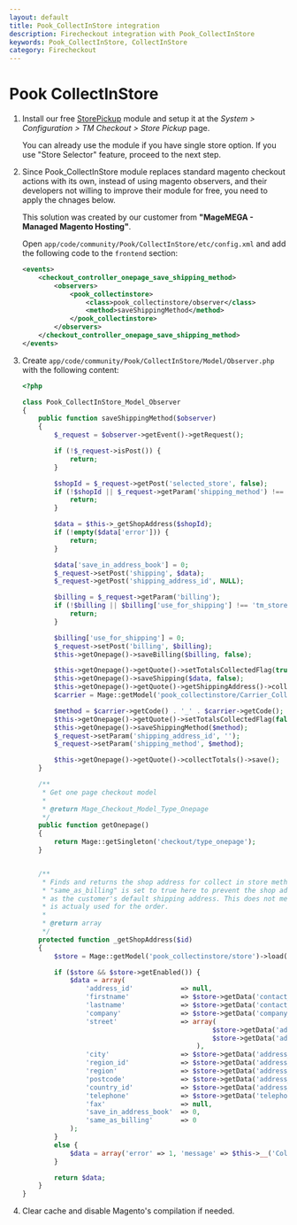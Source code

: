 ```yaml
---
layout: default
title: Pook_CollectInStore integration
description: Firecheckout integration with Pook_CollectInStore
keywords: Pook_CollectInStore, CollectInStore
category: Firecheckout
---
```


# Pook CollectInStore

 1. Install our free [StorePickup](https://github.com/tmhub/storepickup) module
    and setup it at the _System > Configuration > TM Checkout > Store Pickup_ page.

    You can already use the module if you have single store option. If you use
    "Store Selector" feature, proceed to the next step.

 2. Since Pook_CollectInStore module replaces standard magento checkout actions
    with its own, instead of using magento observers, and their developers not
    willing to improve their module for free, you need to apply the chnages
    below.

    This solution was created by our customer from **"MageMEGA - Managed Magento Hosting"**.

    Open `app/code/community/Pook/CollectInStore/etc/config.xml` and add the
    following code to the `frontend` section:

    ```xml
    <events>
        <checkout_controller_onepage_save_shipping_method>
            <observers>
                <pook_collectinstore>
                    <class>pook_collectinstore/observer</class>
                    <method>saveShippingMethod</method>
                </pook_collectinstore>
            </observers>
        </checkout_controller_onepage_save_shipping_method>
    </events>
    ```

 3. Create `app/code/community/Pook/CollectInStore/Model/Observer.php`
    with the following content:

    ```php
    <?php

    class Pook_CollectInStore_Model_Observer
    {
        public function saveShippingMethod($observer)
        {
            $_request = $observer->getEvent()->getRequest();

            if (!$_request->isPost()) {
                return;
            }

            $shopId = $_request->getPost('selected_store', false);
            if (!$shopId || $_request->getParam('shipping_method') !== 'collectinstore_collectinstore') {
                return;
            }

            $data = $this->_getShopAddress($shopId);
            if (!empty($data['error'])) {
                return;
            }

            $data['save_in_address_book'] = 0;
            $_request->setPost('shipping', $data);
            $_request->getPost('shipping_address_id', NULL);

            $billing = $_request->getParam('billing');
            if (!$billing || $billing['use_for_shipping'] !== 'tm_storepickup') {
                return;
            }

            $billing['use_for_shipping'] = 0;
            $_request->setPost('billing', $billing);
            $this->getOnepage()->saveBilling($billing, false);

            $this->getOnepage()->getQuote()->setTotalsCollectedFlag(true);
            $this->getOnepage()->saveShipping($data, false);
            $this->getOnepage()->getQuote()->getShippingAddress()->collectShippingRates();
            $carrier = Mage::getModel('pook_collectinstore/Carrier_CollectInStore');

            $method = $carrier->getCode() . '_' . $carrier->getCode();
            $this->getOnepage()->getQuote()->setTotalsCollectedFlag(false);
            $this->getOnepage()->saveShippingMethod($method);
            $_request->setParam('shipping_address_id', '');
            $_request->setParam('shipping_method', $method);

            $this->getOnepage()->getQuote()->collectTotals()->save();
        }

        /**
         * Get one page checkout model
         *
         * @return Mage_Checkout_Model_Type_Onepage
         */
        public function getOnepage()
        {
            return Mage::getSingleton('checkout/type_onepage');
        }


        /**
         * Finds and returns the shop address for collect in store method.
         * "same_as_billing" is set to true here to prevent the shop address being saved
         * as the customer's default shipping address. This does not mean the billing address
         * is actualy used for the order.
         *
         * @return array
         */
        protected function _getShopAddress($id)
        {
            $store = Mage::getModel('pook_collectinstore/store')->load($id, 'store_id');

            if ($store && $store->getEnabled()) {
                $data = array(
                    'address_id'            => null,
                    'firstname'             => $store->getData('contact_firstname'),
                    'lastname'              => $store->getData('contact_secondname'),
                    'company'               => $store->getData('company_name'),
                    'street'                => array(
                                                    $store->getData('address_street1'),
                                                    $store->getData('address_street2')
                                                ),
                    'city'                  => $store->getData('address_city'),
                    'region_id'             => $store->getData('address_regionid'),
                    'region'                => $store->getData('address_region'),
                    'postcode'              => $store->getData('address_postcode'),
                    'country_id'            => $store->getData('address_country_id'),
                    'telephone'             => $store->getData('telephone'),
                    'fax'                   => null,
                    'save_in_address_book'  => 0,
                    'same_as_billing'       => 0
                );
            }
            else {
                $data = array('error' => 1, 'message' => $this->__('Collection store not found.'));
            }

            return $data;
        }
    }
    ```

 4. Clear cache and disable Magento's compilation if needed.
